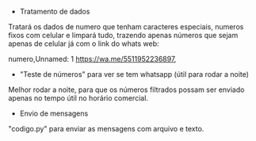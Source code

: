 - Tratamento de dados

Tratará os dados de numero que tenham caracteres especiais, numeros fixos com celular e limpará tudo,
trazendo apenas números que sejam apenas de celular já com o link do whats web:

numero,Unnamed: 1
https://wa.me/5511952236897,



- "Teste de números" para ver se tem whatsapp (útil para rodar a noite)

Melhor rodar a noite, para que os números filtrados possam ser enviado apenas no tempo útil no horário comercial.




- Envio de mensagens 

"codigo.py" para enviar as mensagens com arquivo e texto.
